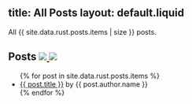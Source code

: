 title: All Posts
layout: default.liquid
---

All {{ site.data.rust.posts.items | size }} posts.

<h2>
  Posts
  <a class="feedicon" href="/all/feed.rss" title="All Posts RSS Feed">
    <img src="/images/rss.svg" />
  </a>
  <a class="feedicon" href="/all/feed.json" title="All Posts JSON Feed">
    <img src="/images/jsonfeed.png" />
  </a>
</h2>


<ul>
{% for post in site.data.rust.posts.items %}
  <li><a href="{{ post.url }}">{{ post.title }}</a> by {{ post.author.name }}</li>
{% endfor %}
</ul>
